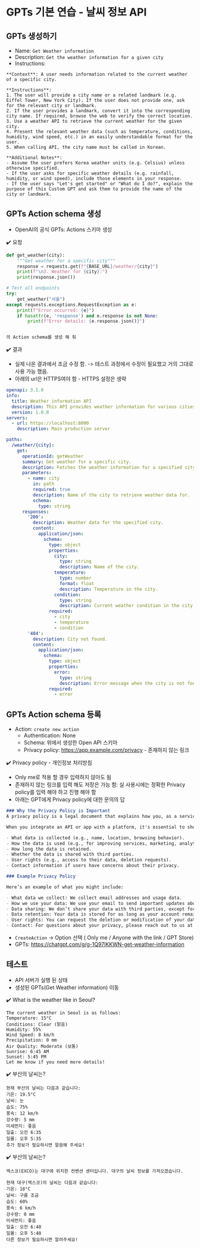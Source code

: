 # GPTs 기본 연습 - 날씨 정보 API

## GPTs 생성하기

- Name: `Get Weather information`
- Description: `Get the weather information for a given city`
- Instructions:

```plaintext
**Context**: A user needs information related to the current weather of a specific city.

**Instructions**:
1. The user will provide a city name or a related landmark (e.g. Eiffel Tower, New York City). If the user does not provide one, ask for the relevant city or landmark.
2. If the user provides a landmark, convert it into the corresponding city name. If required, browse the web to verify the correct location.
3. Use a weather API to retrieve the current weather for the given city.
4. Present the relevant weather data (such as temperature, conditions, humidity, wind speed, etc.) in an easily understandable format for the user.
5. When calling API, the city name must be called in Korean.

**Additional Notes**:
- Assume the user prefers Korea weather units (e.g. Celsius) unless otherwise specified.
- If the user asks for specific weather details (e.g. rainfall, humidity, or wind speed), include those elements in your response.
- If the user says "Let's get started" or "What do I do?", explain the purpose of this Custom GPT and ask them to provide the name of the city or landmark.
```

## GPTs Action schema 생성

- OpenAI의 공식 GPTs: Actions 스키마 생성

✔️ 요청

```python
def get_weather(city):
    """Get weather for a specific city"""
    response = requests.get(f"{BASE_URL}/weather/{city}")
    print(f"\n3. Weather for {city}:")
    print(response.json())

# Test all endpoints
try:
    get_weather("서울")
except requests.exceptions.RequestException as e:
    print(f"Error occurred: {e}")
    if hasattr(e, 'response') and e.response is not None:
        print(f"Error details: {e.response.json()}")


의 Action schema를 생성 해 줘
```

✔️ 결과

- 실제 나온 결과에서 조금 수정 함. -> 테스트 과정에서 수정이 필요했고 거의 그대로 사용 가능 했음.
- 아래의 url은 HTTPS여야 함 - HTTPS 설정은 생략

```yaml
openapi: 3.1.0
info:
  title: Weather information API
  description: This API provides weather information for various cities
  version: 1.0.0
servers:
  - url: https://localhost:8000
    description: Main production server

paths:
  /weather/{city}:
    get:
      operationId: getWeather
      summary: Get weather for a specific city.
      description: Fetches the weather information for a specified city. The city name must be called in Korean.
      parameters:
        - name: city
          in: path
          required: true
          description: Name of the city to retrieve weather data for.
          schema:
            type: string
      responses:
        '200':
          description: Weather data for the specified city.
          content:
            application/json:
              schema:
                type: object
                properties:
                  city:
                    type: string
                    description: Name of the city.
                  temperature:
                    type: number
                    format: float
                    description: Temperature in the city.
                  condition:
                    type: string
                    description: Current weather condition in the city.
                required:
                  - city
                  - temperature
                  - condition
        '404':
          description: City not found.
          content:
            application/json:
              schema:
                type: object
                properties:
                  error:
                    type: string
                    description: Error message when the city is not found.
                required:
                  - error
```

## GPTs Action schema 등록

- Action: `create new action`
  - Authentication: None
  - Schema: 위에서 생성한 Open API 스키마
  - Privacy policy: <https://app.example.com/privacy> - 존재하지 않는 링크

✔️ Privacy policy - 개인정보 처리방침

- Only me로 적용 할 경우 입력하지 않아도 됨
- 존재하지 않는 링크를 입력 해도 저장은 가능 함: 실 사용시에는 정확한 Privacy policy를 입력 해야 하고 진행 해야 함
- 아래는 GPT에게 Privacy policy에 대한 문의의 답

```markdown
### Why the Privacy Policy is Important
A privacy policy is a legal document that explains how you, as a service provider or developer, collect, use, store, and protect user data. Many platforms require it to ensure transparency and comply with data protection regulations, such as the General Data Protection Regulation (GDPR) in Europe or the California Consumer Privacy Act (CCPA) in the U.S.

When you integrate an API or app with a platform, it's essential to show users how their data will be handled. For instance, if your service collects personally identifiable information (PII) like emails, names, or user preferences, the privacy policy should state:

- What data is collected (e.g., name, location, browsing behavior).
- How the data is used (e.g., for improving services, marketing, analytics).
- How long the data is retained.
- Whether the data is shared with third parties.
- User rights (e.g., access to their data, deletion requests).
- Contact information if users have concerns about their privacy.

### Example Privacy Policy

Here’s an example of what you might include:

- What data we collect: We collect email addresses and usage data.
- How we use your data: We use your email to send important updates about our service, and usage data to improve our user experience.
- Data sharing: We don’t share your data with third parties, except for essential service providers such as payment processors or analytics platforms.
- Data retention: Your data is stored for as long as your account remains active or as required by law.
- User rights: You can request the deletion or modification of your data at any time.
- Contact: For questions about your privacy, please reach out to us at privacy@yourapp.com.
```

- `CreateAction` -> Option 선택 ( Only me / Anyone with the link / GPT Store)
- GPTs: <https://chatgpt.com/g/g-1Q97lKKWN-get-weather-information>

## 테스트

- API 서버가 실행 된 상태
- 생성된 GPTs(Get Weather information) 이동

✔️ What is the weather like in Seoul?

```plaintext
The current weather in Seoul is as follows:
Temperature: 15°C
Conditions: Clear (맑음)
Humidity: 55%
Wind Speed: 8 km/h
Precipitation: 0 mm
Air Quality: Moderate (보통)
Sunrise: 6:45 AM
Sunset: 5:45 PM
Let me know if you need more details!
```

✔️ 부산의 날씨는?

```plaintext
현재 부산의 날씨는 다음과 같습니다:
기온: 19.5°C
날씨: 눈
습도: 75%
풍속: 12 km/h
강수량: 5 mm
미세먼지: 좋음
일출: 오전 6:35
일몰: 오후 5:35
추가 정보가 필요하시면 말씀해 주세요!
```

✔️ 부산의 날씨는?

```plaintext
엑스코(EXCO)는 대구에 위치한 컨벤션 센터입니다. 대구의 날씨 정보를 가져오겠습니다.

현재 대구(엑스코)의 날씨는 다음과 같습니다:
기온: 18°C
날씨: 구름 조금
습도: 60%
풍속: 6 km/h
강수량: 0 mm
미세먼지: 좋음
일출: 오전 6:40
일몰: 오후 5:40
다른 정보가 필요하시면 알려주세요!
```